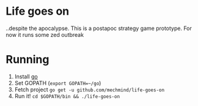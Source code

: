 Life goes on 
============

..despite the apocalypse. This is a postapoc strategy game prototype. For now it runs some zed
outbreak

Running
=======

1. Install [go](http://golang.org)
2. Set GOPATH (`export GOPATH=~/go`)
3. Fetch project `go get -u github.com/mechmind/life-goes-on`
4. Run it! `cd $GOPATH/bin && ./life-goes-on`
